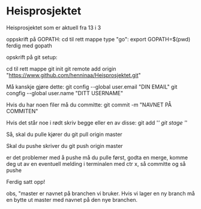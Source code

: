 # Heisprosjektet
Heisprosjektet som er aktuell fra 13 i 3

oppskrift på GOPATH:
cd til rett mappe type "go":
export GOPATH=$(pwd)
ferdig med gopath

opskrift på git setup:

cd til rett mappe
git init
git remote add origin "https://www.github.com/henninaa/Heisprosjektet.git"

Må kanskje gjøre dette:
git config --global user.email "DIN EMAIL"
git congfig --global user.name "DITT USERNAME"

Hvis du har noen filer må du committe:
git commit -m "NAVNET PÅ COMMITEN"

Hvis det står noe i rødt skriv begge eller en av disse:
git add '*'
git stage '*'

Så, skal du pulle kjører du
git pull origin master

Skal du pushe skriver du
git push origin master

er det problemer med å pushe må du pulle først, godta en merge, komme deg ut av en eventuell melding i terminalen med ctr x, så committe og så pushe

Ferdig satt opp!

obs, "master er navnet på branchen vi bruker. Hvis vi lager en ny branch må en bytte ut master med navnet på den nye branchen.
